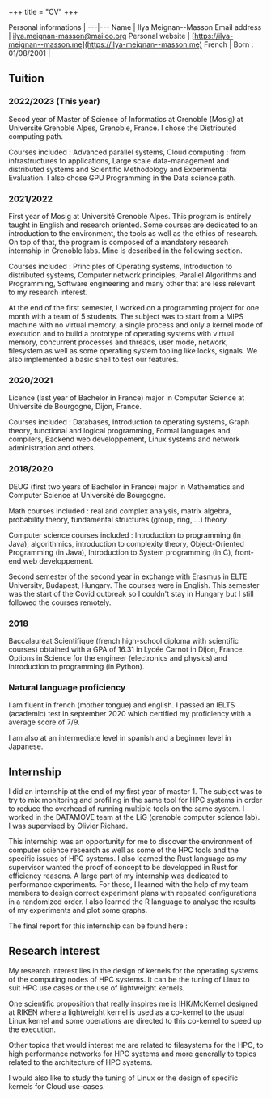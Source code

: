 +++
title = "CV"
+++

Personal informations  |
---|---
Name | Ilya Meignan--Masson
Email address | [ilya.meignan-masson@mailoo.org](mailto:ilya.meignan-masson@mailoo.org)
Personal website | [https://ilya-meignan--masson.me](https://ilya-meignan--masson.me)
French |
Born : 01/08/2001 |

## Tuition

### 2022/2023 (This year)

Secod year of Master of Science of Informatics at Grenoble (Mosig) at Université Grenoble Alpes, Grenoble, France. I chose the Distributed computing path. 

 Courses included : Advanced parallel systems, Cloud computing : from infrastructures to applications, Large scale data-management and distributed systems and Scientific Methodology and Experimental Evaluation.
I also chose GPU Programming in the Data science path.

### 2021/2022

First year of Mosig at Université Grenoble Alpes. This program is entirely taught in English and research oriented. Some courses are dedicated to an introduction to the environment, the tools as well as the ethics of research. On top of that, the program is composed of a mandatory research internship in Grenoble labs. Mine is described in the following section.

Courses included : Principles of Operating systems, Introduction to distributed systems, Computer network principles, Parallel Algorithms and Programming, Software engineering and many other that are less relevant to my research interest.

At the end of the first semester, I worked on a programming project for one month with a team of 5 students. The subject was to start from a MIPS machine with no virtual memory, a single process and only a kernel mode of execution and to build a prototype of operating systems with virtual memory, concurrent processes and threads, user mode, network, filesystem as well as some operating system tooling like locks, signals. We also implemented a basic shell to test our features.

### 2020/2021

Licence (last year of Bachelor in France) major in Computer Science at Université de Bourgogne, Dijon, France.

Courses included : Databases, Introduction to operating systems, Graph theory, functional and logical programming, Formal languages and compilers, Backend web developpement, Linux systems and network administration and others.

### 2018/2020

DEUG (first two years of Bachelor in France) major in Mathematics and Computer Science at Université de Bourgogne.

Math courses included : real and complex analysis, matrix algebra, probability theory, fundamental structures (group, ring, ...) theory

Computer science courses included : Introduction to programming (in Java), algorithmics, introduction to complexity theory, Object-Oriented Programming (in Java), Introduction to System programming (in C), front-end web developpement.

Second semester of the second year in exchange with Erasmus in ELTE University, Budapest, Hungary. The courses were in English. This semester was the start of the Covid outbreak so I couldn't stay in Hungary but I still followed the courses remotely.

### 2018 

Baccalauréat Scientifique (french high-school diploma with scientific courses) obtained with a GPA of 16.31 in Lycée Carnot in Dijon, France.
Options in Science for the engineer (electronics and physics) and introduction to programming (in Python).

### Natural language proficiency

I am fluent in french (mother tongue) and english. I passed an IELTS (academic) test in september 2020 which certified my proficiency with a average score of 7/9. 

I am also at an intermediate level in spanish and a beginner level in Japanese.

## Internship

I did an internship at the end of my first year of master 1. The subject was to try to mix monitoring and profiling in the same tool for HPC systems in order to reduce the overhead of running multiple tools on the same system. I worked in the DATAMOVE team at the LiG (grenoble computer science lab). I was supervised by Olivier Richard. 

This internship was an opportunity for me to discover the environment of computer science research as well as some of the HPC tools and the specific issues of HPC systems. I also learned the Rust language as my supervisor wanted the proof of concept to be developped in Rust for efficiency reasons. A large part of my internship was dedicated to performance experiments. For these, I learned with the help of my team members to design correct experiment plans with repeated configurations in a randomized order. I also learned the R language to analyse the results of my experiments and plot some graphs. 

The final report for this internship can be found here : 

## Research interest
 
My research interest lies in the design of kernels for the operating systems of the computing nodes of HPC systems. It can be the tuning of Linux to suit HPC use cases or the use of lightweight kernels. 

One scientific proposition that really inspires me is IHK/McKernel designed at RIKEN where a lightweight kernel is used as a co-kernel to the usual Linux kernel and some operations are directed to this co-kernel to speed up the execution.

Other topics that would interest me are related to filesystems for the HPC, to high performance networks for HPC systems and more generally to topics related to the architecture of HPC systems.

I would also like to study the tuning of Linux or the design of specific kernels for Cloud use-cases. 
